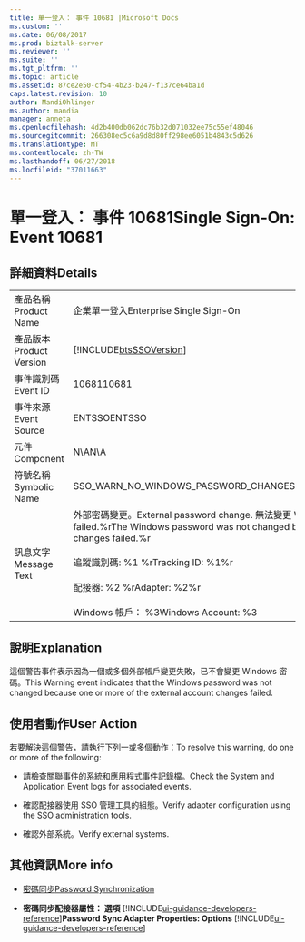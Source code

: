```yaml
---
title: 單一登入： 事件 10681 |Microsoft Docs
ms.custom: ''
ms.date: 06/08/2017
ms.prod: biztalk-server
ms.reviewer: ''
ms.suite: ''
ms.tgt_pltfrm: ''
ms.topic: article
ms.assetid: 87ce2e50-cf54-4b23-b247-f137ce64ba1d
caps.latest.revision: 10
author: MandiOhlinger
ms.author: mandia
manager: anneta
ms.openlocfilehash: 4d2b400db062dc76b32d071032ee75c55ef48046
ms.sourcegitcommit: 266308ec5c6a9d8d80ff298ee6051b4843c5d626
ms.translationtype: MT
ms.contentlocale: zh-TW
ms.lasthandoff: 06/27/2018
ms.locfileid: "37011663"
---
```

# <a name="single-sign-on-event-10681"></a><span data-ttu-id="8bf76-102">單一登入： 事件 10681</span><span class="sxs-lookup"><span data-stu-id="8bf76-102">Single Sign-On: Event 10681</span></span>
## <a name="details"></a><span data-ttu-id="8bf76-103">詳細資料</span><span class="sxs-lookup"><span data-stu-id="8bf76-103">Details</span></span>  

|                 |                                                                                                                                                                                                                      |
|-----------------|----------------------------------------------------------------------------------------------------------------------------------------------------------------------------------------------------------------------|
|  <span data-ttu-id="8bf76-104">產品名稱</span><span class="sxs-lookup"><span data-stu-id="8bf76-104">Product Name</span></span>   |                                                                                              <span data-ttu-id="8bf76-105">企業單一登入</span><span class="sxs-lookup"><span data-stu-id="8bf76-105">Enterprise Single Sign-On</span></span>                                                                                               |
| <span data-ttu-id="8bf76-106">產品版本</span><span class="sxs-lookup"><span data-stu-id="8bf76-106">Product Version</span></span> |                                                                              [!INCLUDE[btsSSOVersion](../includes/btsssoversion-md.md)]                                                                              |
|    <span data-ttu-id="8bf76-107">事件識別碼</span><span class="sxs-lookup"><span data-stu-id="8bf76-107">Event ID</span></span>     |                                                                                                        <span data-ttu-id="8bf76-108">10681</span><span class="sxs-lookup"><span data-stu-id="8bf76-108">10681</span></span>                                                                                                         |
|  <span data-ttu-id="8bf76-109">事件來源</span><span class="sxs-lookup"><span data-stu-id="8bf76-109">Event Source</span></span>   |                                                                                                        <span data-ttu-id="8bf76-110">ENTSSO</span><span class="sxs-lookup"><span data-stu-id="8bf76-110">ENTSSO</span></span>                                                                                                        |
|    <span data-ttu-id="8bf76-111">元件</span><span class="sxs-lookup"><span data-stu-id="8bf76-111">Component</span></span>    |                                                                                                         <span data-ttu-id="8bf76-112">N\A</span><span class="sxs-lookup"><span data-stu-id="8bf76-112">N\A</span></span>                                                                                                          |
|  <span data-ttu-id="8bf76-113">符號名稱</span><span class="sxs-lookup"><span data-stu-id="8bf76-113">Symbolic Name</span></span>  |                                                                                         <span data-ttu-id="8bf76-114">SSO_WARN_NO_WINDOWS_PASSWORD_CHANGE</span><span class="sxs-lookup"><span data-stu-id="8bf76-114">SSO_WARN_NO_WINDOWS_PASSWORD_CHANGE</span></span>                                                                                          |
|  <span data-ttu-id="8bf76-115">訊息文字</span><span class="sxs-lookup"><span data-stu-id="8bf76-115">Message Text</span></span>   | <span data-ttu-id="8bf76-116">外部密碼變更。</span><span class="sxs-lookup"><span data-stu-id="8bf76-116">External password change.</span></span> <span data-ttu-id="8bf76-117">無法變更 Windows 密碼，因為一個或多個外部帳戶變更 failed.%r</span><span class="sxs-lookup"><span data-stu-id="8bf76-117">The Windows password was not changed because one or more of the external account changes failed.%r</span></span><br /><br /> <span data-ttu-id="8bf76-118">追蹤識別碼: %1 %r</span><span class="sxs-lookup"><span data-stu-id="8bf76-118">Tracking ID: %1%r</span></span><br /><br /> <span data-ttu-id="8bf76-119">配接器: %2 %r</span><span class="sxs-lookup"><span data-stu-id="8bf76-119">Adapter: %2%r</span></span><br /><br /> <span data-ttu-id="8bf76-120">Windows 帳戶： %3</span><span class="sxs-lookup"><span data-stu-id="8bf76-120">Windows Account: %3</span></span> |

## <a name="explanation"></a><span data-ttu-id="8bf76-121">說明</span><span class="sxs-lookup"><span data-stu-id="8bf76-121">Explanation</span></span>  
 <span data-ttu-id="8bf76-122">這個警告事件表示因為一個或多個外部帳戶變更失敗，已不會變更 Windows 密碼。</span><span class="sxs-lookup"><span data-stu-id="8bf76-122">This Warning event indicates that the Windows password was not changed because one or more of the external account changes failed.</span></span>  

## <a name="user-action"></a><span data-ttu-id="8bf76-123">使用者動作</span><span class="sxs-lookup"><span data-stu-id="8bf76-123">User Action</span></span>  
 <span data-ttu-id="8bf76-124">若要解決這個警告，請執行下列一或多個動作：</span><span class="sxs-lookup"><span data-stu-id="8bf76-124">To resolve this warning, do one or more of the following:</span></span>  

-   <span data-ttu-id="8bf76-125">請檢查關聯事件的系統和應用程式事件記錄檔。</span><span class="sxs-lookup"><span data-stu-id="8bf76-125">Check the System and Application Event logs for associated events.</span></span>  

-   <span data-ttu-id="8bf76-126">確認配接器使用 SSO 管理工具的組態。</span><span class="sxs-lookup"><span data-stu-id="8bf76-126">Verify adapter configuration using the SSO administration tools.</span></span>  

-   <span data-ttu-id="8bf76-127">確認外部系統。</span><span class="sxs-lookup"><span data-stu-id="8bf76-127">Verify external systems.</span></span>  

## <a name="more-info"></a><span data-ttu-id="8bf76-128">其他資訊</span><span class="sxs-lookup"><span data-stu-id="8bf76-128">More info</span></span>

- [<span data-ttu-id="8bf76-129">密碼同步</span><span class="sxs-lookup"><span data-stu-id="8bf76-129">Password Synchronization</span></span>](../core/password-synchronization2.md)  

- <span data-ttu-id="8bf76-130">**密碼同步配接器屬性： 選項** [!INCLUDE[ui-guidance-developers-reference](../includes/ui-guidance-developers-reference.md)]</span><span class="sxs-lookup"><span data-stu-id="8bf76-130">**Password Sync Adapter Properties: Options** [!INCLUDE[ui-guidance-developers-reference](../includes/ui-guidance-developers-reference.md)]</span></span>
